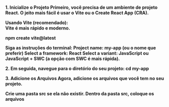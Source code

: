 <strong>1. Inicialize o Projeto<strong>
Primeiro, você precisa de um ambiente de projeto React. O jeito mais fácil é usar o Vite ou o Create React App (CRA).<br>

Usando Vite (recomendado):<br>
Vite é mais rápido e moderno.<br>

npm create vite@latest<br>

Siga as instruções do terminal:
Project name: my-app (ou o nome que preferir)
Select a framework: React
Select a variant: JavaScript ou JavaScript + SWC (a opção com SWC é mais rápida).

<strong>2. Em seguida, navegue para o diretório do seu projeto:<strong>
cd my-app

<strong>3. Adicione os Arquivos<strong>
Agora, adicione os arquivos que você tem no seu projeto.

Crie uma pasta src se ela não existir.
Dentro da pasta src, coloque os arquivos
